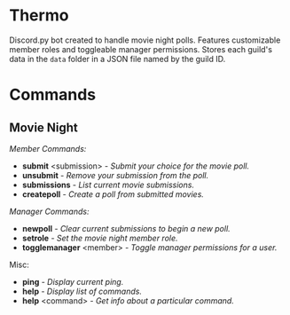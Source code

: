 # Thermo
D<span>iscord.py<span> bot created to handle movie night polls. Features customizable member roles and toggleable manager permissions. Stores each guild's data in the `data` folder in a JSON file named by the guild ID.

# Commands
## Movie Night
*Member Commands:*
- **submit** \<submission> - *Submit your choice for the movie poll.*
- **unsubmit** - *Remove your submission from the poll.*
- **submissions** - *List current movie submissions.*
- **createpoll** - *Create a poll from submitted movies.*

*Manager Commands:*
- **newpoll** - *Clear current submissions to begin a new poll.*
- **setrole** - *Set the movie night member role.*
- **togglemanager** \<member> - *Toggle manager permissions for a user.*

Misc:
- **ping** - *Display current ping.*
- **help** - *Display list of commands.*
- **help** \<command> - *Get info about a particular command.*